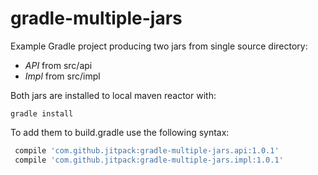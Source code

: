 # gradle-multiple-jars

Example Gradle project producing two jars from single source directory:
 - *API* from src/api
 - *Impl* from src/impl

Both jars are installed to local maven reactor with:

    gradle install
    
    
To add them to build.gradle use the following syntax:

```gradle 
 compile 'com.github.jitpack:gradle-multiple-jars.api:1.0.1'
 compile 'com.github.jitpack:gradle-multiple-jars.impl:1.0.1'
```
